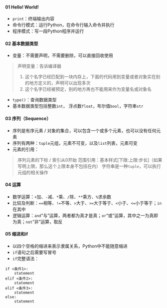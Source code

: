 
#### 01 Hello! World!
+ `print`：终端输出内容
+ 命令行模式：运行Python，在命令行输入命令并执行
+ 程序模式：写一段Python程序并运行

#### 02 基本数据类型
+ 变量：不需要声明，不需要删除，可以直接回收使用
> 声明变量：告诉编译器
> 1. 这个名字已经匹配到一块内存上，下面的代码用到变量或者对象实在别的地方定义的，声明可以出现多次
> 2. 这个名字已经被预定，别的地方再也不能用来作为变量名或对象名
+ `type()`：查询数据类型
+ 基本数据类型包括整数`int`， 浮点数`float`，布尔值`bool`，字符串`str`

#### 03 序列（Sequence）
+ 序列是有序元素 / 对象的集合，可以包含一个或多个元素，也可以没有任何元素
+ 序列有两种：`tuple`元组，元素不可变，以及`list`列表，元素可变
+ 元素的引用：
> 序列元素的下标 / 索引从0开始
> 范围引用：基本样式[下限:上限:步长]（如果写明上限，那么这个上限本身不包括在内）
> 字符串是一种`tuple`，可以执行元组的相关操作

#### 04 运算
+ 数学运算：`+`加、`-`减、`*`乘、`/`除、`**`乘方、`%`求余数
+ 比较及判断：`==`相等、`!=`不等、`>`大于、`>=`大于等于、`<`小于、`<=`小于等于；`in`在其中
+ 逻辑运算：`and`“与”运算，两者都为真才是真；`or`“或”运算，其中之一为真即为真；`not`“非”运算，取反

#### 05 缩进和if
+ 以四个空格的缩进来表示隶属关系，Python中不能随意缩进
+ `if`语句之后需要写冒号
+ `if`完整语法：
```
if <条件1>:
    statement
elif <条件2>:
    statement
elif <条件3>:
    statement
else:
    statement
```